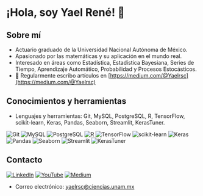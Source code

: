 # ¡Hola, soy Yael René! 👋

## Sobre mí
- Actuario graduado de la Universidad Nacional Autónoma de México.
- Apasionado por las matemáticas y su aplicación en el mundo real.
- Interesado en áreas como Estadística, Estadística Bayesiana, Series de Tiempo, Aprendizaje Automático, Probabilidad y Procesos Estocásticos.
-  📝 Regularmente escribo artículos en  [https://medium.com/@Yaelrsc](https://medium.com/@Yaelrsc)

## Conocimientos y herramientas
- Lenguajes y herramientas: Git, MySQL, PostgreSQL, R, TensorFlow, scikit-learn, Keras, Pandas, Seaborn, Streamlit, KerasTuner.

![Git](https://img.shields.io/badge/Git-%23F05032?style=flat-square&logo=git&logoColor=white&logoWidth=100)
![MySQL](https://img.shields.io/badge/MySQL-%2300f?style=flat-square&logo=mysql&logoColor=white&logoWidth=10)
![PostgreSQL](https://img.shields.io/badge/PostgreSQL-%23336791?style=flat-square&logo=postgresql&logoColor=white&logoWidth=10)
![R](https://img.shields.io/badge/R-%23276DC3?style=flat-square&logo=r&logoColor=white&logoWidth=10)
![TensorFlow](https://img.shields.io/badge/TensorFlow-%23FF6F00?style=flat-square&logo=tensorflow&logoColor=white&logoWidth=10)
![scikit-learn](https://img.shields.io/badge/scikit--learn-%23F7931E?style=flat-square&logo=scikit-learn&logoColor=white&logoWidth=10)
![Keras](https://img.shields.io/badge/Keras-%23D00000?style=flat-square&logo=keras&logoColor=white&logoWidth=10)
![Pandas](https://img.shields.io/badge/Pandas-%23150458?style=flat-square&logo=pandas&logoColor=white&logoWidth=10)
![Seaborn](https://img.shields.io/badge/Seaborn-%2387CEEB?style=flat-square&logo=seaborn&logoColor=white&logoWidth=10)
![Streamlit](https://img.shields.io/badge/Streamlit-%23FF4B4B?style=flat-square&logo=streamlit&logoColor=white&logoWidth=10)
![KerasTuner](https://img.shields.io/badge/KerasTuner-%23EE4C2C?style=flat-square&logo=keras&logoColor=white&logoWidth=10)

## Contacto
[![LinkedIn](https://img.shields.io/badge/LinkedIn-Yael%20René%20Santiago%20Cruz-blue?style=flat-square&logo=linkedin&logoWidth=10)](https://www.linkedin.com/in/yael-rene-santiago-cruz-332b70210/)
[![YouTube](https://img.shields.io/badge/YouTube-Yael%20René-red?style=flat-square&logo=youtube&logoWidth=10)](https://www.youtube.com/channel/UCUX85C_1UJMbNkzwPG0DNNQ)
[![Medium](https://img.shields.io/badge/Medium-Yael%20René-03a57a?style=flat-square&logo=medium&logoWidth=10)](https://medium.com/@Yaelrsc)
- Correo electrónico: yaelrsc@ciencias.unam.mx
